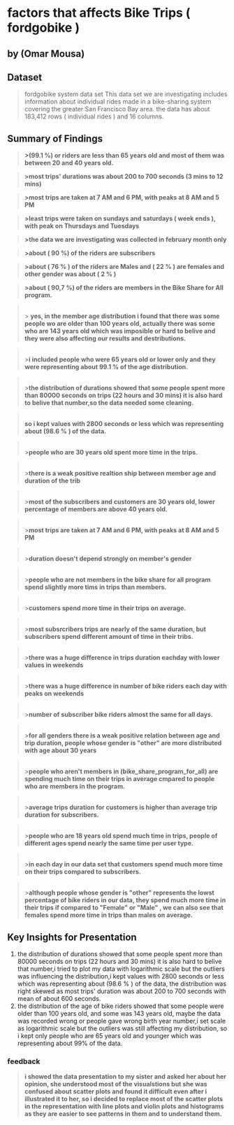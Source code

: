 # factors that affects Bike Trips ( fordgobike )
## by (Omar Mousa)


## Dataset

>fordgobike system data set
> This data set we are investigating includes information about individual rides made in a bike-sharing system covering the greater San Francisco Bay area. the data has about 183,412 rows ( individual rides ) and 16 columns.

## Summary of Findings

>__>(99.1 %) or riders are less than 65 years old and most of them was between 20 and 40 years old.__ 

>__>most trips' durations was  about 200 to 700 seconds (3 mins to 12 mins)__

>__>most trips are taken at 7 AM and 6 PM, with peaks at 8 AM and 5 PM__

>__>least trips were taken on sundays and saturdays ( week ends ), with peak on Thursdays and Tuesdays__

>__>the data we are investigating was collected in february month only__

>__>about ( 90 %) of the riders are subscribers__

>__>about ( 76 % ) of the riders are Males and ( 22 % ) are females and other gender was about ( 2 % )__

>__>about ( 90,7 %) of the riders are members in the Bike Share for All program.__

><br>> __yes, in the member age distribution i found that there was some people wo are older than 100 years old, actually there was some who are 143 years old which was imposible or hard to belive and they were also affecting our results and destributions.__

><br>>__i included people who were 65 years old or lower only  and they were representing about 99.1 % of the age distribution.__

><br>>__the distribution of durations showed that some people spent more than 80000 seconds on trips (22 hours and 30 mins) it is also hard to belive that number,so the data needed some cleaning.__

><br>__so i kept values with 2800 seconds or less which was representing about (98.6 % ) of the data.__

><br>>__people who are 30 years old spent more time in the trips.__

><br>>__there is a weak positive realtion ship between member age and duration of the trib__ 

><br>>__most of the subscribers and customers are 30 years old, lower percentage of members are above 40 years old.__

><br>>__most trips are taken at 7 AM and 6 PM, with peaks at 8 AM and 5 PM__

><br>>__duration doesn't depend strongly on member's gender__

><br>>__people who are not members in the bike share for all program spend slightly more tims in trips than members.__

><br>>__customers spend more time in their trips on average.__

><br>>__most subsrcribers trips are nearly of the same duration, but subscribers spend different amount of time in their tribs.__

><br>>__there was a huge difference in trips duration eachday with lower values in weekends__

><br>>__there was a huge difference in number of bike riders each day with peaks on weekends__

><br>>__number of subscriber bike riders almost the same for all days.__

><br>>__for all genders there is a weak positive relation between age and trip duration, people whose gender is "other" are more distributed with age about 30 years__

><br>>__people who aren't members in (bike_share_program_for_all) are spending much time on their trips in average cmpared to people who are members in the program.__

><br>>__average trips duration for customers is higher than average trip duration for subscribers.__

><br>>__people who are 18 years old spend much time in trips, people of different ages spend nearly the same time per user type.__

><br>>__in each day in our data set that customers spend much more time on their trips compared to subscribers.__ 

><br>>__although people whose gender is "other" represents the lowst percentage of bike riders in our data, they spend much more time in their trips if compared to "Female" or "Male" , we can also see that females spend more time in trips than males on average.__
## Key Insights for Presentation
<ol>
<li>the distribution of durations showed that some people spent more than 80000 seconds on trips (22 hours and 30 mins) it is also hard to belive that number,i tried to plot my data with logarithmic scale but the outliers was influencing the distribution,i kept values with 2800 seconds or less which was representing about (98.6 % ) of the data, the distribution was right skewed as most trips' duration was about 200 to 700 seconds with mean of about 600 seconds. </li>
<li>the distribution of the age of bike riders showed that some people were older than 100 years old, and some was 143 years old, maybe the data was recorded wrong or people gave wrong birth year number,i set scale as logarithmic scale but the outliers was still affecting my distribution, so i kept only people who are 65 years old and younger which was representing about 99% of the data. </li>    
</ol>

### feedback

>__i showed the data presentation to my sister and asked her about her opinion, she understood most of the visualstions but she was confused about scatter plots and found it difficult even after i illustrated it to her, so i decided to replace most of the scatter plots in the representation with line plots and violin plots and histograms as they are easier to see patterns in them and to understand them.__